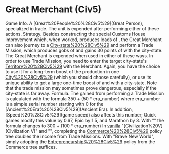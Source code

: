 # Great Merchant (Civ5)

Game Info.
A [Great%20People%20%28Civ5%29](Great Person), specialized in trade.
The unit is expended after performing either of these actions.
Strategy.
Besides constructing the special Customs House improvement which, when worked, produces loads of , the Great Merchant can also journey to a [City-state%20%28Civ5%29](city-state) and perform a Trade Mission, which produces gobs of and gains 30 points of with the city-state. The Great Merchant is expended when used in either of these ways.
In order to use Trade Mission, you need to enter the target city-state's [Territory%20%28Civ5%29](territory) with the Merchant.
Again, you have the choice to use it for a long-term boost of the production in one [City%20%28Civ5%29](city) (which you should choose carefully), or use its unique ability to get a large one-time boost of and with a city-state. Note that the trade mission may sometimes prove dangerous, especially if the city-state is far away.
Formula.
The gained from performing a Trade Mission is calculated with the formula
 350 + (50 * era_number)
where era_number is a simple serial number starting with 0 for the [Ancient%20Era%20%28Civ5%29](Ancient Era). In addition, [Speed%20%28Civ5%29](game speed) also affects this number; Quick games modify this value by 0.67, Epic by 1.5, and Marathon by 3.
With "" the formula changes to
 300 + (100 * era_number)
In [vanilla](vanilla) "[Civilization%20V](Civilization V)" and "", completing the [Commerce%20%28Civ5%29](Commerce) policy tree doubles the income from Trade Missions. With "Brave New World", simply adopting the [Entrepreneurship%20%28Civ5%29](Entrepreneurship) policy from the Commerce tree suffices.